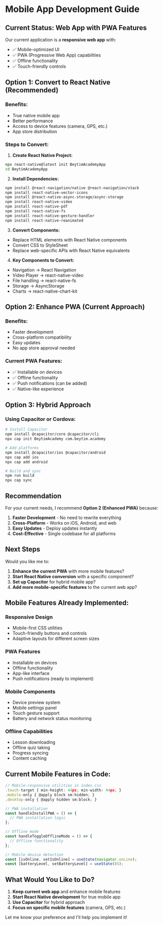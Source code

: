 # Mobile App Development Guide

## Current Status: Web App with PWA Features

Our current application is a **responsive web app** with:
- ✅ Mobile-optimized UI
- ✅ PWA (Progressive Web App) capabilities
- ✅ Offline functionality
- ✅ Touch-friendly controls

## Option 1: Convert to React Native (Recommended)

### Benefits:
- True native mobile app
- Better performance
- Access to device features (camera, GPS, etc.)
- App store distribution

### Steps to Convert:

1. **Create React Native Project:**
```bash
npx react-native@latest init BeytimAcademyApp
cd BeytimAcademyApp
```

2. **Install Dependencies:**
```bash
npm install @react-navigation/native @react-navigation/stack
npm install react-native-vector-icons
npm install @react-native-async-storage/async-storage
npm install react-native-video
npm install react-native-pdf
npm install react-native-fs
npm install react-native-gesture-handler
npm install react-native-reanimated
```

3. **Convert Components:**
- Replace HTML elements with React Native components
- Convert CSS to StyleSheet
- Replace web-specific APIs with React Native equivalents

4. **Key Components to Convert:**
- Navigation → React Navigation
- Video Player → react-native-video
- File handling → react-native-fs
- Storage → AsyncStorage
- Charts → react-native-chart-kit

## Option 2: Enhance PWA (Current Approach)

### Benefits:
- Faster development
- Cross-platform compatibility
- Easy updates
- No app store approval needed

### Current PWA Features:
- ✅ Installable on devices
- ✅ Offline functionality
- ✅ Push notifications (can be added)
- ✅ Native-like experience

## Option 3: Hybrid Approach

### Using Capacitor or Cordova:
```bash
# Install Capacitor
npm install @capacitor/core @capacitor/cli
npx cap init BeytimAcademy com.beytim.academy

# Add platforms
npm install @capacitor/ios @capacitor/android
npx cap add ios
npx cap add android

# Build and sync
npm run build
npx cap sync
```

## Recommendation

For your current needs, I recommend **Option 2 (Enhanced PWA)** because:

1. **Faster Development** - No need to rewrite everything
2. **Cross-Platform** - Works on iOS, Android, and web
3. **Easy Updates** - Deploy updates instantly
4. **Cost-Effective** - Single codebase for all platforms

## Next Steps

Would you like me to:

1. **Enhance the current PWA** with more mobile features?
2. **Start React Native conversion** with a specific component?
3. **Set up Capacitor** for hybrid mobile app?
4. **Add more mobile-specific features** to the current web app?

## Mobile Features Already Implemented:

### Responsive Design
- Mobile-first CSS utilities
- Touch-friendly buttons and controls
- Adaptive layouts for different screen sizes

### PWA Features
- Installable on devices
- Offline functionality
- App-like interface
- Push notifications (ready to implement)

### Mobile Components
- Device preview system
- Mobile settings panel
- Touch gesture support
- Battery and network status monitoring

### Offline Capabilities
- Lesson downloading
- Offline quiz taking
- Progress syncing
- Content caching

## Current Mobile Features in Code:

```typescript
// Mobile-responsive utilities in index.css
.touch-target { min-height: 44px; min-width: 44px; }
.mobile-only { @apply block sm:hidden; }
.desktop-only { @apply hidden sm:block; }

// PWA installation
const handleInstallPWA = () => {
  // PWA installation logic
};

// Offline mode
const handleToggleOfflineMode = () => {
  // Offline functionality
};

// Mobile device detection
const [isOnline, setIsOnline] = useState(navigator.onLine);
const [batteryLevel, setBatteryLevel] = useState(85);
```

## What Would You Like to Do?

1. **Keep current web app** and enhance mobile features
2. **Start React Native development** for true mobile app
3. **Use Capacitor** for hybrid approach
4. **Focus on specific mobile features** (camera, GPS, etc.)

Let me know your preference and I'll help you implement it! 